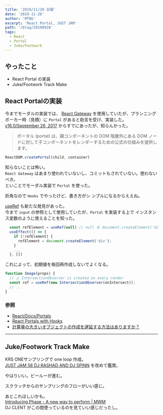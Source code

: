 ```yaml
---
title: '2019/11/20 日報'
date: '2019-11-20'
author: 'MTNG'
excerpt: 'React Portal, JUST JAM'
path: '/blog/20190928'
tags:
  - React
  - Portal
  - Juke/Footwork
---
```


## やったこと
- React Portal の実装
- Juke/Footwork Track Make

## React Portalの実装
今までモーダルの実装では、 [React Gateway](https://github.com/cloudflare/react-gateway) を使用していたが、プランニングポーカー時（見積）に `Portal` があると助言を受け、実装した。[v16.0/September 26, 2017](https://ja.reactjs.org/blog/2017/09/26/react-v16.0.html) からすでにあったが、知らんかった。

> ポータル (portal) は、親コンポーネントの DOM 階層外にある DOM ノードに対して子コンポーネントをレンダーするための公式の仕組みを提供します。

```javascript
ReactDOM.createPortal(child, container)
```

知らないことは怖い。  
`React Gateway` はあまり使われていないし、コミットもされていない。使わないべき。  
といことでモーダル実装で `Portal` を使った。  

折角なので `Hooks` でやったけど、書き方がシ  ンプルになるからええね。  

[useRef](https://ja.reactjs.org/docs/hooks-reference.html#useref) も新たな発見があった。    
今まで `input` の参照として使用していたが、`Portal` を実装する上で インスタンス変数のように使えることを知った。

```javascript
  const refElement = useRef(null) // null を document.createElement('div') にすると毎回実行されてしまう
  useEffect(() => {
    if (!refElement) {
      refElement = document.createElement('div');
    }
    ...
  }, [])
```

これによって、初期値を毎回再作成しないでよくなる。

```javascript
function Image(props) {
  // ⚠️ IntersectionObserver is created on every render
  const ref = useRef(new IntersectionObserver(onIntersect));
  // ...
}
```

### 参照
- [React/Docs/Portals](https://ja.reactjs.org/docs/portals.html)
- [React Portals with Hooks](https://www.jayfreestone.com/writing/react-portals-with-hooks/)
- [計算量の大きいオブジェクトの作成を遅延する方法はありますか？](https://ja.reactjs.org/docs/hooks-faq.html#how-to-create-expensive-objects-lazily)

---

## Juke/Footwork Track Make
KRS ONEサンプリングで one loop 作成。  
[JUST JAM 58 DJ RASHAD AND DJ SPINN](https://www.youtube.com/watch?v=saGtQHa8iq4) を改めて鑑賞。

やはりいい。ビールーが進む。

スクラッチからのサンプリングのフローがいい感じ。

あとこれほしいかも。  
[Introducing Phase - A new way to perform | MWM](https://www.youtube.com/watch?v=tg_NN-vDZoY&feature=emb_logo)  
DJ CLENT がこの間使っているのを見ていい感じだったし。

